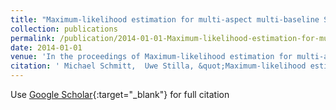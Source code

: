 ```yaml
---
title: "Maximum-likelihood estimation for multi-aspect multi-baseline SAR interferometry of urban areas"
collection: publications
permalink: /publication/2014-01-01-Maximum-likelihood-estimation-for-multi-aspect-multi-baseline-SAR-interferometry-of-urban-areas
date: 2014-01-01
venue: 'In the proceedings of Maximum-likelihood estimation for multi-aspect multi-baseline SAR interferometry of urban areas'
citation: ' Michael Schmitt,  Uwe Stilla, &quot;Maximum-likelihood estimation for multi-aspect multi-baseline SAR interferometry of urban areas.&quot; In the proceedings of Maximum-likelihood estimation for multi-aspect multi-baseline SAR interferometry of urban areas, 2014.'
---
```

Use [Google Scholar](https://scholar.google.com/scholar?q=Maximum+likelihood+estimation+for+multi+aspect+multi+baseline+SAR+interferometry+of+urban+areas){:target="_blank"} for full citation